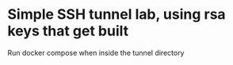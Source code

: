 # Simple SSH tunnel lab, using rsa keys that get built
Run docker compose when inside the tunnel directory

